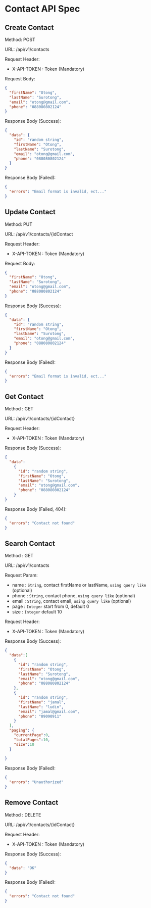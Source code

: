 # Contact API Spec

## Create Contact

Method: POST

URL: /api/v1/contacts

Request Header:

- X-API-TOKEN : Token (Mandatory)

Request Body:

```json
{
  "firstName": "Otong",
  "lastName": "Surotong",
  "email": "otong@gmail.com",
  "phone": "088080802124"
}
```

Response Body (Success):

```json
{
  "data": {
    "id": "random string",
    "firstName": "Otong",
    "lastName": "Surotong",
    "email": "otong@gmail.com",
    "phone": "088080802124"
  }
}
```

Response Body (Failed):

```json
{
  "errors": "Email format is invalid, ect..."
}
```

## Update Contact

Method: PUT

URL: /api/v1/contacts/{idContact

Request Header:

- X-API-TOKEN : Token (Mandatory)

Request Body:

```json
{
  "firstName": "Otong",
  "lastName": "Surotong",
  "email": "otong@gmail.com",
  "phone": "088080802124"
}
```

Response Body (Success):

```json
{
  "data": {
    "id": "random string",
    "firstName": "Otong",
    "lastName": "Surotong",
    "email": "otong@gmail.com",
    "phone": "088080802124"
  }
}
```

Response Body (Failed):

```json
{
  "errors": "Email format is invalid, ect..."
}
```

## Get Contact

Method : GET

URL: /api/v1/contacts/{idContact}

Request Header:

- X-API-TOKEN : Token (Mandatory)

Response Body (Success):

```json
{
  "data": 
    {
      "id": "random string",
      "firstName": "Otong",
      "lastName": "Surotong",
      "email": "otong@gmail.com",
      "phone": "088080802124"
    }
}
```

Response Body (Failed, 404):

```json
{
  "errors": "Contact not found"
}
```

## Search Contact

Method : GET

URL: /api/v1/contacts

Request Param:

- name : `String`, contact firstName or lastName, `using query like` (optional)
- phone : `String`, contact phone, `using query like` (optional)
- email : `String`, contact email, `using query like` (optional)
- page : `Integer` start from 0, default 0
- size : `Integer` default 10

Request Header:

- X-API-TOKEN : Token (Mandatory)

Response Body (Success):

```json
{
  "data":[
    {
      "id": "random string",
      "firstName": "Otong",
      "lastName": "Surotong",
      "email": "otong@gmail.com",
      "phone": "088080802124"
    },
    {
      "id": "random string",
      "firstName": "jamal",
      "lastName": "ludin",
      "email": "jamal@gmail.com",
      "phone": "09090911"
    }
  ],
  "paging": {
    "currentPage":0,
    "totalPages":10,
    "size":10
  }
    
}
```

Response Body (Failed):

```json
{
  "errors": "Unauthorized"
}
```

## Remove Contact

Method : DELETE

URL: /api/v1/contacts/{idContact}

Request Header:

- X-API-TOKEN : Token (Mandatory)

Response Body (Success):

```json
{
  "data": "OK"
}
```

Response Body (Failed):
```json
{
  "errors": "Contact not found"
}
```